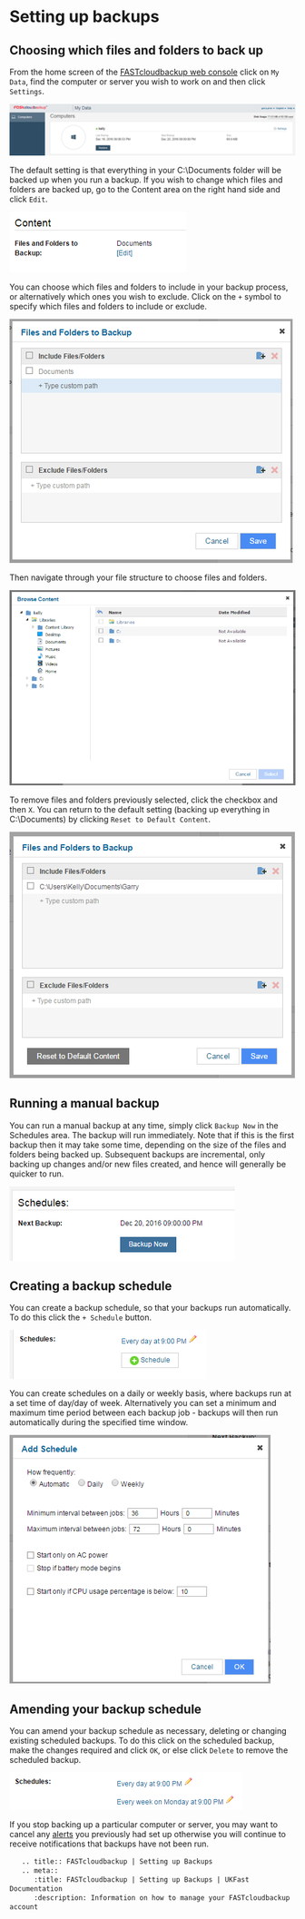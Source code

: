 # Setting up backups

## Choosing which files and folders to back up

From the home screen of the [FASTcloudbackup web console](https://fcb.ukfast.co.uk) click on `My Data`, find the computer or server you wish to work on and then click `Settings`.

![Computers installed](files/Computers_installed.PNG)

The default setting is that everything in your C:\Documents folder will be backed up when you run a backup.  If you wish to change which files and folders are backed up, go to the Content area on the right hand side and click `Edit`.

![Content2](files/Content2.PNG)

You can choose which files and folders to include in your backup process, or alternatively which ones you wish to exclude.  Click on the `+` symbol to specify which files and folders to include or exclude.

![files folders default](files/files_folders_default.PNG)

Then navigate through your file structure to choose files and folders.

![browse files](files/browse_files.PNG)

To remove files and folders previously selected, click the checkbox and then `X`.  You can return to the default setting (backing up everything in C:\Documents) by clicking `Reset to Default Content`.

![files and folders](files/files_and_folders.PNG)

## Running a manual backup

You can run a manual backup at any time, simply click `Backup Now` in the Schedules area. The backup will run immediately.  Note that if this is the first backup then it may take some time, depending on the size of the files and folders being backed up.  Subsequent backups are incremental, only backing up changes and/or new files created, and hence will generally be quicker to run.

![manual](files/manual.PNG)

## Creating a backup schedule

You can create a backup schedule, so that your backups run automatically.  To do this click the `+ Schedule` button.

![schedule](files/schedule.PNG)

You can create schedules on a daily or weekly basis, where backups run at a set time of day/day of week.  Alternatively you can set a minimum and maximum time period between each backup job - backups will then run automatically during the specified time window.

![add schedule](files/add_schedule.PNG)

## Amending your backup schedule

You can amend your backup schedule as necessary, deleting or changing existing scheduled backups.  To do this click on the scheduled backup, make the changes required and click `OK`, or else click `Delete` to remove the scheduled backup.

![amend](files/amend.PNG)

If you stop backing up a particular computer or server, you may want to cancel any [alerts](alerts) you previously had set up otherwise you will continue to receive notifications that backups have not been run.

```eval_rst
   .. title:: FASTcloudbackup | Setting up Backups
   .. meta::
      :title: FASTcloudbackup | Setting up Backups | UKFast Documentation
      :description: Information on how to manage your FASTcloudbackup account
```
